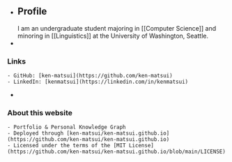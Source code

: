 - ## Profile
  I am an undergraduate student majoring in [[Computer Science]] and minoring in [[Linguistics]] at the University of Washington, Seattle.
-
### Links
	- GitHub: [ken-matsui](https://github.com/ken-matsui)
	- LinkedIn: [kenmatsui](https://linkedin.com/in/kenmatsui)
-
### About this website
	- Portfolio & Personal Knowledge Graph
	- Deployed through [ken-matsui/ken-matsui.github.io](https://github.com/ken-matsui/ken-matsui.github.io)
	- Licensed under the terms of the [MIT License](https://github.com/ken-matsui/ken-matsui.github.io/blob/main/LICENSE)